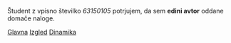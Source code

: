 Študent z vpisno številko _63150105_ potrjujem, da sem __edini avtor__ oddane domače naloge.

[Glavna](https://rawgit.com/Gucekpuhar/stroboskop/master/stroboskop.html)
[Izgled](https://rawgit.com/Gucekpuhar/stroboskop/izgled/stroboskop.html)
[Dinamika](https://rawgit.com/Gucekpuhar/stroboskop/dinamika/stroboskop.html)